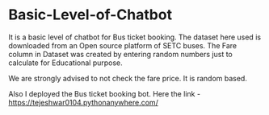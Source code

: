 # Basic-Level-of-Chatbot

It is a basic level of chatbot for Bus ticket booking. The dataset here used is downloaded from an Open source platform of SETC buses. The Fare column in Dataset was created by entering random numbers just to calculate for Educational purpose. 

We are strongly advised to not check the fare price. It is random based. 

Also I deployed the Bus ticket booking bot. Here the link - https://tejeshwar0104.pythonanywhere.com/
